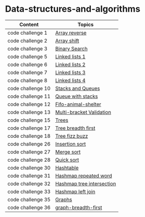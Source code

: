 # Data-structures-and-algorithms

| Content           | Topics                                                                           |
| ----------------- | -------------------------------------------------------------------------------- |
| code challenge 1  | [Array reverse](challenges/array_reverse/README.md)                              |
| code challenge 2  | [Array shift](challenges/array_shift/README.md)                                  |
| code challenge 3  | [Binary Search](challenges/array_binary_search/README.md)                        |
| code challenge 5  | [Linked lists 1](Data_Structures/linked_list/README.md)                          |
| code challenge 6  | [Linked lists 2](Data_Structures/README.md)                                      |
| code challenge 7  | [Linked lists 3](Data_Structures/readme.md)                                      |
| code challenge 8  | [Linked lists 4](Data_Structures/ll_zip/README.md)                               |
| code challenge 10 | [Stacks and Queues](Data_Structures/stacks_and_queues/README.md)                 |
| code challenge 11 | [Queue with stacks](Data_Structures/queue_with_stacks/README.md)                 |
| code challenge 12 | [Fifo-animal-shelter](challenges/fifo_animal_shelter/README.md)                  |
| code challenge 13 | [Multi-bracket Validation](challenges/multi_bracket_validation/README.md)        |
| code challenge 15 | [Trees](Data_Structures/trees/README.md)                                         |
| code challenge 17 | [Tree breadth first](Data_Structures/tree-breadth-first/README.md)               |
| code challenge 18 | [Tree fizz buzz](Data_Structures/tree_fizz_buzz/README.md)                       |
| code challenge 26 | [Insertion sort](insertionsort/README.md)                                        |
| code challenge 27 | [Merge sort](merge-sort/README.md)                                               |
| code challenge 28 | [Quick sort](quick_sort/README.md)                                               |
| code challenge 30 | [Hashtable](hashtable/README.md)                                                 |
| code challenge 31 | [Hashmap repeated word](hashmap-repeated-word/README.md)                         |
| code challenge 32 | [Hashmap tree intersection](Data_Structures/hashmap-tree-intersection/README.md) |
| code challenge 33 | [Hashmap left join](hashmap-left-join/README.md)                                 |
| code challenge 35 | [Graphs](Data_Structures/graph/README.md)                                        |
| code challenge 36 | [graph-breadth-first](graph-breadth-first/README.md)                             |